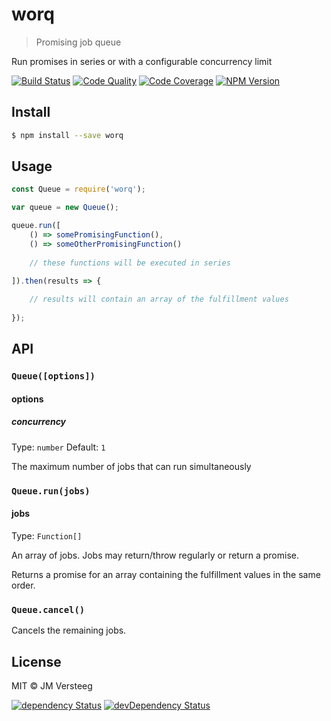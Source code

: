 # worq

> Promising job queue

Run promises in series or with a configurable concurrency limit

[![Build Status][travis-image]][travis-url]
[![Code Quality][codeclimate-image]][codeclimate-url]
[![Code Coverage][coveralls-image]][coveralls-url]
[![NPM Version][npm-image]][npm-url]

## Install

```bash
$ npm install --save worq
```

## Usage

```js
const Queue = require('worq');

var queue = new Queue();

queue.run([
    () => somePromisingFunction(),
    () => someOtherPromisingFunction()
    
    // these functions will be executed in series
    
]).then(results => {

    // results will contain an array of the fulfillment values
    
});
```

## API

### `Queue([options])`

#### options

##### concurrency

Type: `number`
Default: `1`

The maximum number of jobs that can run simultaneously

### `Queue.run(jobs)`

#### jobs

Type: `Function[]`

An array of jobs. Jobs may return/throw regularly or return a promise.

Returns a promise for an array containing the fulfillment values in the same order.

### `Queue.cancel()`

Cancels the remaining jobs.

## License

MIT © JM Versteeg

[![dependency Status][david-image]][david-url]
[![devDependency Status][david-dev-image]][david-dev-url]

[travis-image]: https://img.shields.io/travis/jmversteeg/worq.svg?style=flat-square
[travis-url]: https://travis-ci.org/jmversteeg/worq

[codeclimate-image]: https://img.shields.io/codeclimate/github/jmversteeg/worq.svg?style=flat-square
[codeclimate-url]: https://codeclimate.com/github/jmversteeg/worq

[david-image]: https://img.shields.io/david/jmversteeg/worq.svg?style=flat-square
[david-url]: https://david-dm.org/jmversteeg/worq

[david-dev-image]: https://img.shields.io/david/dev/jmversteeg/worq.svg?style=flat-square
[david-dev-url]: https://david-dm.org/jmversteeg/worq#info=devDependencies

[coveralls-image]: https://img.shields.io/coveralls/jmversteeg/worq.svg?style=flat-square
[coveralls-url]: https://coveralls.io/r/jmversteeg/worq

[npm-image]: https://img.shields.io/npm/v/worq.svg?style=flat-square
[npm-url]: https://www.npmjs.com/package/worq
